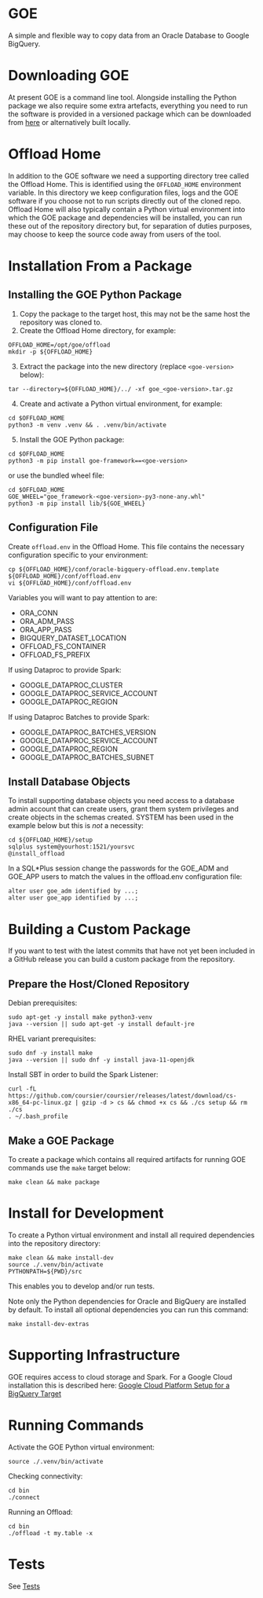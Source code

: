# GOE
A simple and flexible way to copy data from an Oracle Database to Google BigQuery.

# Downloading GOE
At present GOE is a command line tool. Alongside installing the Python package we also require some extra artefacts, everything you need to run the software is provided in a versioned package which can be downloaded from [here](https://github.com/gluent/goe/releases/latest/download/goe.tar.gz) or alternatively built locally.

# Offload Home
In addition to the GOE software we need a supporting directory tree called the Offload Home. This is identified using the `OFFLOAD_HOME` environment variable. In this directory we keep configuration files, logs and the GOE software if you choose not to run scripts directly out of the cloned repo. Offload Home will also typically contain a Python virtual environment into which the GOE package and dependencies will be installed, you can run these out of the repository directory but, for separation of duties purposes, may choose to keep the source code away from users of the tool.

# Installation From a Package

## Installing the GOE Python Package
1) Copy the package to the target host, this may not be the same host the repository was cloned to.
2) Create the Offload Home directory, for example:
```
OFFLOAD_HOME=/opt/goe/offload
mkdir -p ${OFFLOAD_HOME}
```
3) Extract the package into the new directory (replace `<goe-version>` below):
```
tar --directory=${OFFLOAD_HOME}/../ -xf goe_<goe-version>.tar.gz
```
4) Create and activate a Python virtual environment, for example:
```
cd $OFFLOAD_HOME
python3 -m venv .venv && . .venv/bin/activate
```
5) Install the GOE Python package:
```
cd $OFFLOAD_HOME
python3 -m pip install goe-framework==<goe-version>
```
or use the bundled wheel file:
```
cd $OFFLOAD_HOME
GOE_WHEEL="goe_framework-<goe-version>-py3-none-any.whl"
python3 -m pip install lib/${GOE_WHEEL}
```

## Configuration File
Create `offload.env` in the Offload Home. This file contains the necessary configuration specific to your environment:
```
cp ${OFFLOAD_HOME}/conf/oracle-bigquery-offload.env.template ${OFFLOAD_HOME}/conf/offload.env
vi ${OFFLOAD_HOME}/conf/offload.env
```

Variables you will want to pay attention to are:

- ORA_CONN
- ORA_ADM_PASS
- ORA_APP_PASS
- BIGQUERY_DATASET_LOCATION
- OFFLOAD_FS_CONTAINER
- OFFLOAD_FS_PREFIX

If using Dataproc to provide Spark:
- GOOGLE_DATAPROC_CLUSTER
- GOOGLE_DATAPROC_SERVICE_ACCOUNT
- GOOGLE_DATAPROC_REGION

If using Dataproc Batches to provide Spark:
- GOOGLE_DATAPROC_BATCHES_VERSION
- GOOGLE_DATAPROC_SERVICE_ACCOUNT
- GOOGLE_DATAPROC_REGION
- GOOGLE_DATAPROC_BATCHES_SUBNET

## Install Database Objects
To install supporting database objects you need access to a database admin account that can create users, grant them system privileges and create objects in the schemas created. SYSTEM has been used in the example below but this is *not* a necessity:
```
cd ${OFFLOAD_HOME}/setup
sqlplus system@yourhost:1521/yoursvc
@install_offload
```

In a SQL*Plus session change the passwords for the GOE_ADM and GOE_APP users to match the values in the offload.env configuration file:
```
alter user goe_adm identified by ...;
alter user goe_app identified by ...;
```

# Building a Custom Package

If you want to test with the latest commits that have not yet been included in a GitHub release you can build a custom package from the repository.

## Prepare the Host/Cloned Repository
Debian prerequisites:
```
sudo apt-get -y install make python3-venv
java --version || sudo apt-get -y install default-jre
```

RHEL variant prerequisites:
```
sudo dnf -y install make
java --version || sudo dnf -y install java-11-openjdk
```

Install SBT in order to build the Spark Listener:
```
curl -fL https://github.com/coursier/coursier/releases/latest/download/cs-x86_64-pc-linux.gz | gzip -d > cs && chmod +x cs && ./cs setup && rm ./cs
. ~/.bash_profile
```

## Make a GOE Package
To create a package which contains all required artifacts for running GOE commands use the `make` target below:
```
make clean && make package
```

# Install for Development
To create a Python virtual environment and install all required dependencies into the repository directory:
```
make clean && make install-dev
source ./.venv/bin/activate
PYTHONPATH=${PWD}/src
```

This enables you to develop and/or run tests.

Note only the Python dependencies for Oracle and BigQuery are installed by default. To install all optional dependencies you can run this command:
```
make install-dev-extras
```

# Supporting Infrastructure
GOE requires access to cloud storage and Spark. For a Google Cloud installation this is described here: [Google Cloud Platform Setup for a BigQuery Target](docs/gcp_setup.md)

# Running Commands
Activate the GOE Python virtual environment:
```
source ./.venv/bin/activate
```

Checking connectivity:
```
cd bin
./connect
```

Running an Offload:
```
cd bin
./offload -t my.table -x
```

# Tests

See [Tests](tests/README.md)
